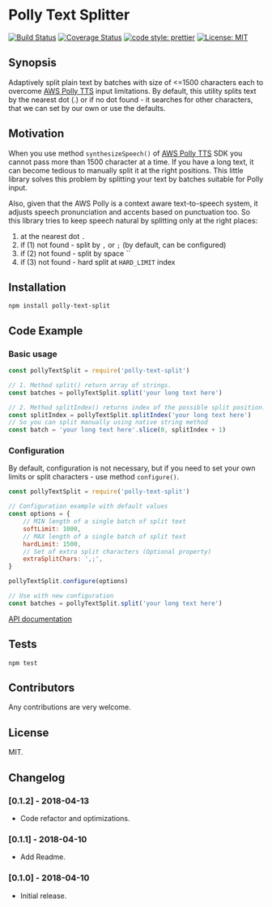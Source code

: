 # Polly Text Splitter

[![Build Status](https://travis-ci.org/oleglegun/polly-text-split.svg?branch=master)](https://travis-ci.org/oleglegun/polly-text-split)
[![Coverage Status](https://coveralls.io/repos/github/oleglegun/polly-text-split/badge.svg?branch=master)](https://coveralls.io/github/oleglegun/polly-text-split?branch=master)
[![code style: prettier](https://img.shields.io/badge/code_style-prettier-ff69b4.svg?style=flat)](https://github.com/prettier/prettier)
[![License: MIT](https://img.shields.io/badge/License-MIT-yellow.svg)](https://opensource.org/licenses/MIT)

## Synopsis

Adaptively split plain text by batches with size of <=1500 characters each to overcome [AWS Polly TTS](https://aws.amazon.com/ru/polly/) input limitations. By default, this utility splits text by the nearest dot (.) or if no dot found - it searches for other characters, that we can set by our own or use the defaults.

## Motivation

When you use method `synthesizeSpeech()` of [AWS Polly TTS](https://aws.amazon.com/ru/polly/) SDK you cannot pass more than 1500 character at a time. If you have a long text, it can become tedious to manually split it at the right positions. This little library solves this problem by splitting your text by batches suitable for Polly input.

Also, given that the AWS Polly is a context aware text-to-speech system, it adjusts speech pronunciation and accents based on punctuation too. So this library tries to keep speech natural by splitting only at the right places:

1.  at the nearest dot `.`
2.  if (1) not found - split by `,` or `;` (by default, can be configured)
3.  if (2) not found - split by space ``
4.  if (3) not found - hard split at `HARD_LIMIT` index

## Installation

`npm install polly-text-split`

## Code Example

### Basic usage

```js
const pollyTextSplit = require('polly-text-split')

// 1. Method split() return array of strings.
const batches = pollyTextSplit.split('your long text here')

// 2. Method splitIndex() returns index of the possible split position.
const splitIndex = pollyTextSplit.splitIndex('your long text here')
// So you can split manually using native string method
const batch = 'your long text here'.slice(0, splitIndex + 1)
```

### Configuration

By default, configuration is not necessary, but if you need to set your own limits or split characters - use method `configure()`.

```js
const pollyTextSplit = require('polly-text-split')

// Configuration example with default values
const options = {
    // MIN length of a single batch of split text
    softLimit: 1000,
    // MAX length of a single batch of split text
    hardLimit: 1500,
    // Set of extra split characters (Optional property)
    extraSplitChars: ',;',
}

pollyTextSplit.configure(options)

// Use with new configuration
const batches = pollyTextSplit.split('your long text here')
```

[API documentation](./API.md)

## Tests

`npm test`

## Contributors

Any contributions are very welcome.

## License

MIT.

## Changelog

### [0.1.2] - 2018-04-13

*   Code refactor and optimizations.

### [0.1.1] - 2018-04-10

*   Add Readme.

### [0.1.0] - 2018-04-10

*   Initial release.
